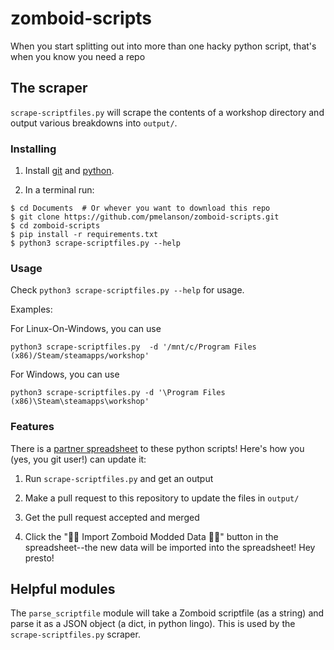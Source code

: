 # zomboid-scripts
When you start splitting out into more than one hacky python script, that's when you know you need a repo

## The scraper

`scrape-scriptfiles.py` will scrape the contents of a workshop directory and output various breakdowns into `output/`.

### Installing

1. Install [git](https://git-scm.com/book/en/v2/Getting-Started-Installing-Git) and [python](https://www.python.org/downloads/).

1. In a terminal run:

```
$ cd Documents  # Or whever you want to download this repo
$ git clone https://github.com/pmelanson/zomboid-scripts.git
$ cd zomboid-scripts
$ pip install -r requirements.txt
$ python3 scrape-scriptfiles.py --help
```

### Usage

Check `python3 scrape-scriptfiles.py --help` for usage.

Examples:

For Linux-On-Windows, you can use

```
python3 scrape-scriptfiles.py  -d '/mnt/c/Program Files (x86)/Steam/steamapps/workshop'
```

For Windows, you can use

```
python3 scrape-scriptfiles.py -d '\Program Files (x86)\Steam\steamapps\workshop'
```

### Features

There is a [partner spreadsheet](https://docs.google.com/spreadsheets/d/1VBMSYLmkI2A7kZRT4cdJNUCLgGhWb60XCGUmeedNELQ) to these python scripts! Here's how you (yes, you git user!) can update it:

1. Run `scrape-scriptfiles.py` and get an output

1. Make a pull request to this repository to update the files in `output/`

1. Get the pull request accepted and merged

1. Click the "🧟‍♀️ Import Zomboid Modded Data 🧟‍♂️" button in the spreadsheet--the new data will be imported into the spreadsheet! Hey presto!

## Helpful modules

The `parse_scriptfile` module will take a Zomboid scriptfile (as a string) and parse it as a JSON object (a dict, in python lingo). This is used by the `scrape-scriptfiles.py` scraper.
